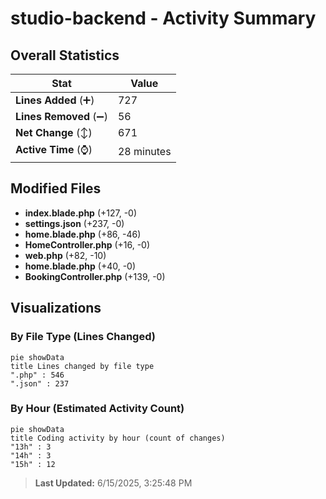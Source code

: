 # studio-backend - Activity Summary 

## Overall Statistics

| Stat                   | Value                                                             |
| ---------------------- | ----------------------------------------------------------------- |
| **Lines Added** (➕)   | 727                                          |
| **Lines Removed** (➖) | 56                                        |
| **Net Change** (↕)    | 671                |
| **Active Time** (⌚)   | 28 minutes |


## Modified Files
- **index.blade.php** (+127, -0)
- **settings.json** (+237, -0)
- **home.blade.php** (+86, -46)
- **HomeController.php** (+16, -0)
- **web.php** (+82, -10)
- **home.blade.php** (+40, -0)
- **BookingController.php** (+139, -0)

## Visualizations

### By File Type (Lines Changed)

```mermaid
pie showData
title Lines changed by file type
".php" : 546
".json" : 237
```

### By Hour (Estimated Activity Count)

```mermaid
pie showData
title Coding activity by hour (count of changes)
"13h" : 3
"14h" : 3
"15h" : 12
```


> **Last Updated:** 6/15/2025, 3:25:48 PM